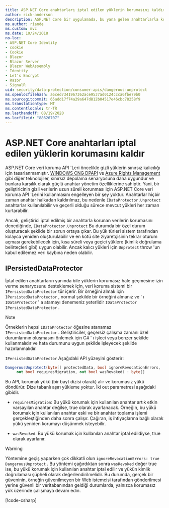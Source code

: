 ```yaml
---
title: ASP.NET Core anahtarları iptal edilen yüklerin korumasını kaldır
author: rick-anderson
description: ASP.NET Core bir uygulamada, bu yana gelen anahtarlarla korunan verilerin korumasını kaldırma hakkında bilgi edinin.
ms.author: riande
ms.custom: mvc
ms.date: 10/24/2018
no-loc:
- ASP.NET Core Identity
- cookie
- Cookie
- Blazor
- Blazor Server
- Blazor WebAssembly
- Identity
- Let's Encrypt
- Razor
- SignalR
uid: security/data-protection/consumer-apis/dangerous-unprotect
ms.openlocfilehash: a6ced7341967362ace9537ad0124ccca6fbe79b0
ms.sourcegitcommit: 65add17f74a29a647d812b04517e46cbc78258f9
ms.translationtype: MT
ms.contentlocale: tr-TR
ms.lasthandoff: 08/19/2020
ms.locfileid: "88626707"
---
```

# <a name="unprotect-payloads-whose-keys-have-been-revoked-in-aspnet-core"></a>ASP.NET Core anahtarları iptal edilen yüklerin korumasını kaldır

<a name="data-protection-consumer-apis-dangerous-unprotect"></a>

ASP.NET Core veri koruma API 'Leri öncelikle gizli yüklerin sınırsız kalıcılığı için tasarlanmamıştır. [WINDOWS CNG DPAPI](/windows/win32/seccng/cng-dpapi) ve [Azure Rights Management](/rights-management/) gibi diğer teknolojiler, sınırsız depolama senaryosuna daha uygundur ve bunlara karşılık olarak güçlü anahtar yönetim özelliklerine sahiptir. Yani, bir geliştiricinin gizli verilerin uzun süreli korunması için ASP.NET Core veri koruma API 'Lerini kullanmasını engelleyen bir şey yoktur. Anahtarlar hiçbir zaman anahtar halkadan kaldırılmaz, bu nedenle `IDataProtector.Unprotect` anahtarlar kullanılabilir ve geçerli olduğu sürece mevcut yükleri her zaman kurtarabilir.

Ancak, geliştirici iptal edilmiş bir anahtarla korunan verilerin korumasını denediğinde, `IDataProtector.Unprotect` Bu durumda bir özel durum oluşturacak şekilde bir sorun ortaya çıkar. Bu yük türleri sistem tarafından kolayca yeniden oluşturulabilir ve en kötü site ziyaretçisinin tekrar oturum açması gerekebilecek için, kısa süreli veya geçici yüklere (kimlik doğrulama belirteçleri gibi) uygun olabilir. Ancak kalıcı yükleri için `Unprotect` throw 'un kabul edilemez veri kaybına neden olabilir.

## <a name="ipersisteddataprotector"></a>IPersistedDataProtector

İptal edilen anahtarların yanında bile yüklerin korumasız hale geçmesine izin verme senaryosunu desteklemek için, veri koruma sistemi bir `IPersistedDataProtector` tür içerir. Bir örneğini almak için `IPersistedDataProtector` , normal şekilde bir örneğini almanız ve ' ı `IDataProtector` ' a atamayı denemeniz yeterlidir `IDataProtector` `IPersistedDataProtector` .

> [!NOTE]
> Örneklerin hepsi `IDataProtector` öğesine atanamaz `IPersistedDataProtector` . Geliştiriciler, geçersiz çalışma zamanı özel durumlarının oluşmasını önlemek için C# ' ı işleci veya benzer şekilde kullanmalıdır ve hata durumunu uygun şekilde işleyecek şekilde hazırlanmalıdır.

`IPersistedDataProtector` Aşağıdaki API yüzeyini gösterir:

```csharp
DangerousUnprotect(byte[] protectedData, bool ignoreRevocationErrors,
     out bool requiresMigration, out bool wasRevoked) : byte[]
```

Bu API, korumalı yükü (bir bayt dizisi olarak) alır ve korumasız yükü döndürür. Dize tabanlı aşırı yükleme yoktur. İki out parametresi aşağıdaki gibidir.

* `requiresMigration`: Bu yükü korumak için kullanılan anahtar artık etkin varsayılan anahtar değilse, true olarak ayarlanacak. Örneğin, bu yükü korumak için kullanılan anahtar eski ve bir anahtar toplama işlemi gerçekleştiğinden daha sonra çalışır. Çağıran, iş ihtiyaçlarına bağlı olarak yükü yeniden korumayı düşünmek isteyebilir.

* `wasRevoked`: Bu yükü korumak için kullanılan anahtar iptal edildiyse, true olarak ayarlanır.

>[!WARNING]
> Yöntemine geçiş yaparken çok dikkatli olun `ignoreRevocationErrors: true` `DangerousUnprotect` . Bu yöntemi çağırdıktan sonra `wasRevoked` değer true ise, bu yükü korumak için kullanılan anahtar iptal edilir ve yükün kimlik doğrulaması şüpheli olarak değerlendirilmelidir. Bu durumda, gerçek bir güveninin, örneğin güvenilmeyen bir Web istemcisi tarafından gönderilmesi yerine güvenli bir veritabanından geldiği durumlarda, yalnızca korumasız yük üzerinde çalışmaya devam edin.

[!code-csharp[](dangerous-unprotect/samples/dangerous-unprotect.cs)]
